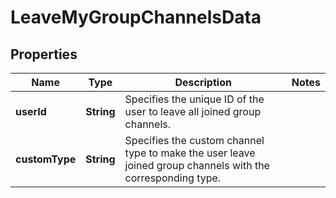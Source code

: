 

# LeaveMyGroupChannelsData


## Properties

| Name | Type | Description | Notes |
|------------ | ------------- | ------------- | -------------|
|**userId** | **String** | Specifies the unique ID of the user to leave all joined group channels. |  |
|**customType** | **String** | Specifies the custom channel type to make the user leave joined group channels with the corresponding type. |  |




